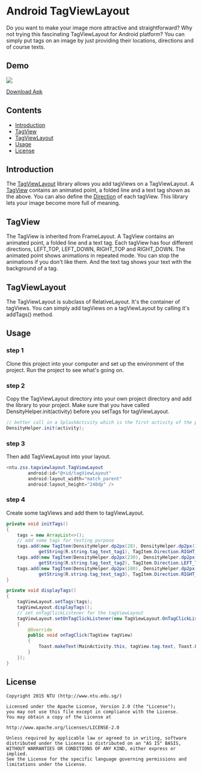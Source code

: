 # Android TagViewLayout

Do you want to make your image more attractive and straightforward? Why not trying this fascinating TagViewLayout for Android platform? You can simply put tags on an image by just providing their locations, directions and of course texts.

## Demo
![](https://raw.githubusercontent.com/ZhouShengsheng/AndroidTagViewLayout/master/app/src/main/res/raw/tagViewLayout_demo.gif)

[Download Apk](https://github.com/ZhouShengsheng/AndroidTagViewLayout/blob/master/app/build/outputs/apk/app-debug.apk?raw=true)

## Contents
- [Introduction](#introduction)
- [TagView](#tagview)
- [TagViewLayout](#tagviewlayout)
- [Usage](#usage)
- [License](#license)

## Introduction
The [TagViewLayout](#tagViewLayout) library allows you add tagViews on a TagViewLayout. A [TagView](#tagView) contains an animated point, a folded line and a text tag shown as the above. You can also define the [Direction](#direction) of each tagView. This library lets your image become more full of meaning.

## TagView
The TagView is inherited from FrameLayout. A TagView contains an animated point, a folded line and a text tag. Each tagView has four different directions, LEFT_TOP, LEFT_DOWN, RIGHT_TOP and RIGHT_DOWN. The animated point shows animations in repeated mode. You can stop the animations if you don't like them. And the text tag shows your text with the background of a tag.

## TagViewLayout
The TagViewLayout is subclass of RelativeLayout. It's the container of tagViews. You can simply add tagViews on a tagViewLayout by calling it's addTags() method.

## Usage
### step 1
Clone this project into your computer and set up the environment of the project. Run the project to see what's going on.
### step 2
Copy the TagViewLayout directory into your own project directory and add the library to your project. Make sure that you have called DensityHelper.init(activity) before you setTags for tagViewLayout.
```java
// better call in a SplashActivity which is the first activity of the project
DensityHelper.init(activity);
```  
### step 3
Then add TagViewLayout into your layout.
```java
<ntu.zss.tagviewlayout.TagViewLayout
        android:id="@+id/tagViewLayout"
        android:layout_width="match_parent"
        android:layout_height="240dp" />
```  
### step 4
Create some tagViews and add them to tagViewLayout.
```java
private void initTags()
{
    tags = new ArrayList<>();
    // add some tags for testing purpose
    tags.add(new TagItem(DensityHelper.dp2px(28), DensityHelper.dp2px(162),
            getString(R.string.tag_text_tag1), TagItem.Direction.RIGHT_TOP));
    tags.add(new TagItem(DensityHelper.dp2px(230), DensityHelper.dp2px(50),
            getString(R.string.tag_text_tag2), TagItem.Direction.LEFT_TOP));
    tags.add(new TagItem(DensityHelper.dp2px(180), DensityHelper.dp2px(160),
            getString(R.string.tag_text_tag3), TagItem.Direction.RIGHT_BOTTOM));
}

private void displayTags()
{
    tagViewLayout.setTags(tags);
    tagViewLayout.displayTags();
    // set onTagClickListener for the tagViewLayout
    tagViewLayout.setOnTagClickListener(new TagViewLayout.OnTagClickListener()
    {
        @Override
        public void onTagClick(TagView tagView)
        {
            Toast.makeText(MainActivity.this, tagView.tag.text, Toast.LENGTH_SHORT).show();
        }
    });
}
```  

## License
    Copyright 2015 NTU (http://www.ntu.edu.sg/)

    Licensed under the Apache License, Version 2.0 (the "License");
    you may not use this file except in compliance with the License.
    You may obtain a copy of the License at

    http://www.apache.org/licenses/LICENSE-2.0

    Unless required by applicable law or agreed to in writing, software
    distributed under the License is distributed on an "AS IS" BASIS,
    WITHOUT WARRANTIES OR CONDITIONS OF ANY KIND, either express or implied.
    See the License for the specific language governing permissions and
    limitations under the License.